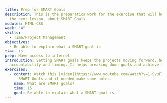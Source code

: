 ```yaml
---
title: Prep for SMART Goals
description: This is the preparation work for the exercise that will be done in
  the next lesson, about SMART Goals
modules: HTML-CSS
week: "4"
skills:
  - Time/Project Management
objectives:
  - Be able to explain what a SMART goal is
time: 15
prep: H﻿ave access to internet
introduction: S﻿etting SMART goals keeps the projects moving forward, helps with
  accountability and timing. It helps breaking down goals and achieve them.
exercises:
  - content: W﻿atch this [video](https://www.youtube.com/watch?v=1-SvuFIQjK8) on
      SMART Goals and if needed make some notes.
    name: What are SMART goals?
    time: 15
    goal: Be able to explain what a SMART goal is
---
```

